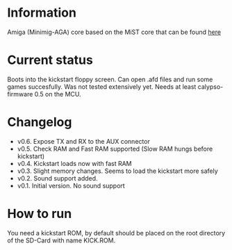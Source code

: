 # Information
Amiga (Minimig-AGA) core based on the MiST core that can be found [here](https://github.com/mist-devel/minimig-mist)
# Current status
Boots into the kickstart floppy screen. Can open .afd files and run some games succesfully. 
Was not tested extensively yet.
Needs at least calypso-firmware 0.5 on the MCU.
# Changelog
- v0.6. Expose TX and RX to the AUX connector
- v0.5. Check RAM and Fast RAM supported (Slow RAM hungs before kickstart)
- v0.4. Kickstart loads now with fast RAM
- v0.3. Slight memory changes. Seems to load the kickstart more safely
- v0.2. Sound support added.
- v0.1. Initial version. No sound support
# How to run
You need a kickstart ROM, by default should be placed on the root directory of the SD-Card with name KICK.ROM.
